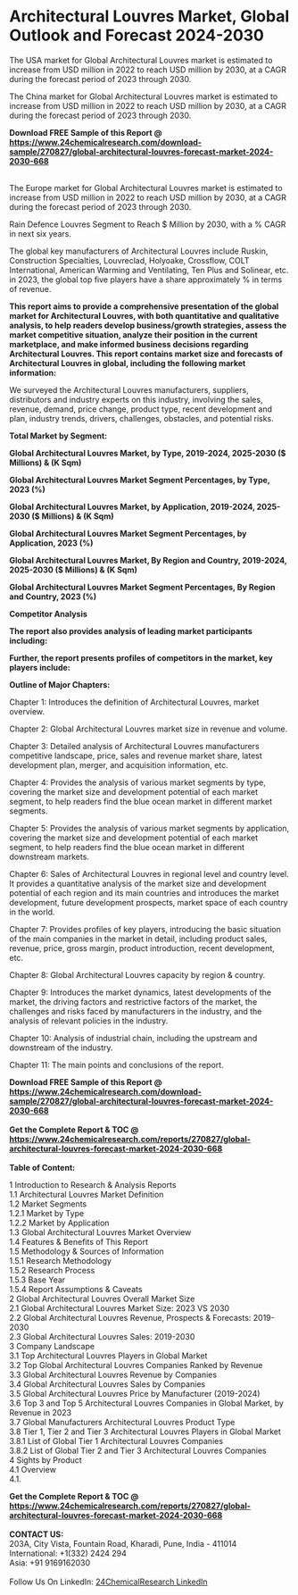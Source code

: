 <h1>Architectural Louvres Market, Global Outlook and Forecast 2024-2030</h1><p>The USA market for Global Architectural Louvres market is estimated to increase from USD million in 2022 to reach USD million by 2030, at a CAGR during the forecast period of 2023 through 2030.</p><p>
</p><p>The China market for Global Architectural Louvres market is estimated to increase from USD million in 2022 to reach USD million by 2030, at a CAGR during the forecast period of 2023 through 2030.</p><div><b>Download FREE Sample of this Report @ 
            <a href="https://www.24chemicalresearch.com/download-sample/270827/global-architectural-louvres-forecast-market-2024-2030-668">
            https://www.24chemicalresearch.com/download-sample/270827/global-architectural-louvres-forecast-market-2024-2030-668</a></b></div><br><p>
</p><p>The Europe market for Global Architectural Louvres market is estimated to increase from USD million in 2022 to reach USD million by 2030, at a CAGR during the forecast period of 2023 through 2030.</p><p>
Rain Defence Louvres Segment to Reach $ Million by 2030, with a % CAGR in next six years.</p><p>
The global key manufacturers of Architectural Louvres include Ruskin, Construction Specialties, Louvreclad, Holyoake, Crossflow, COLT International, American Warming and Ventilating, Ten Plus and Solinear, etc. in 2023, the global top five players have a share approximately % in terms of revenue.</p><p>
<strong>This report aims to provide a comprehensive presentation of the global market for Architectural Louvres, with both quantitative and qualitative analysis, to help readers develop business/growth strategies, assess the market competitive situation, analyze their position in the current marketplace, and make informed business decisions regarding Architectural Louvres. This report contains market size and forecasts of Architectural Louvres in global, including the following market information:</strong></p><p>
</p><p>
</p><p>We surveyed the Architectural Louvres manufacturers, suppliers, distributors and industry experts on this industry, involving the sales, revenue, demand, price change, product type, recent development and plan, industry trends, drivers, challenges, obstacles, and potential risks.</p><p>
<strong>Total Market by Segment:</strong></p><p>
<strong>Global Architectural Louvres Market, by Type, 2019-2024, 2025-2030 ($ Millions) &amp; (K Sqm)</strong></p><p>
<strong>Global Architectural Louvres Market Segment Percentages, by Type, 2023 (%)</strong></p><p>
</p><p>
<strong>Global Architectural Louvres Market, by Application, 2019-2024, 2025-2030 ($ Millions) &amp; (K Sqm)</strong></p><p>
<strong>Global Architectural Louvres Market Segment Percentages, by Application, 2023 (%)</strong></p><p>
</p><p>
<strong>Global Architectural Louvres Market, By Region and Country, 2019-2024, 2025-2030 ($ Millions) &amp; (K Sqm)</strong></p><p>
<strong>Global Architectural Louvres Market Segment Percentages, By Region and Country, 2023 (%)</strong></p><p>
</p><p>
	</p><p>
<strong>Competitor Analysis</strong></p><p>
<strong>The report also provides analysis of leading market participants including:</strong></p><p>
</p><p>
<strong>Further, the report presents profiles of competitors in the market, key players include:</strong></p><p>
</p><p>
<strong>Outline of Major Chapters:</strong></p><p>
</p><p>Chapter 1: Introduces the definition of Architectural Louvres, market overview.</p><p>
Chapter 2: Global Architectural Louvres market size in revenue and volume.</p><p>
Chapter 3: Detailed analysis of Architectural Louvres manufacturers competitive landscape, price, sales and revenue market share, latest development plan, merger, and acquisition information, etc.</p><p>
Chapter 4: Provides the analysis of various market segments by type, covering the market size and development potential of each market segment, to help readers find the blue ocean market in different market segments.</p><p>
Chapter 5: Provides the analysis of various market segments by application, covering the market size and development potential of each market segment, to help readers find the blue ocean market in different downstream markets.</p><p>
Chapter 6: Sales of Architectural Louvres in regional level and country level. It provides a quantitative analysis of the market size and development potential of each region and its main countries and introduces the market development, future development prospects, market space of each country in the world.</p><p>
Chapter 7: Provides profiles of key players, introducing the basic situation of the main companies in the market in detail, including product sales, revenue, price, gross margin, product introduction, recent development, etc.</p><p>
Chapter 8: Global Architectural Louvres capacity by region &amp; country.</p><p>
Chapter 9: Introduces the market dynamics, latest developments of the market, the driving factors and restrictive factors of the market, the challenges and risks faced by manufacturers in the industry, and the analysis of relevant policies in the industry.</p><p>
Chapter 10: Analysis of industrial chain, including the upstream and downstream of the industry.</p><p>
Chapter 11: The main points and conclusions of the report.</p><div><b>Download FREE Sample of this Report @ 
            <a href="https://www.24chemicalresearch.com/download-sample/270827/global-architectural-louvres-forecast-market-2024-2030-668">
            https://www.24chemicalresearch.com/download-sample/270827/global-architectural-louvres-forecast-market-2024-2030-668</a></b></div><br><div><b>Get the Complete Report & TOC @ 
            <a href="https://www.24chemicalresearch.com/reports/270827/global-architectural-louvres-forecast-market-2024-2030-668">
            https://www.24chemicalresearch.com/reports/270827/global-architectural-louvres-forecast-market-2024-2030-668</a></b></div><br>
            <b>Table of Content:</b><p>1 Introduction to Research & Analysis Reports<br />
    1.1 Architectural Louvres Market Definition<br />
    1.2 Market Segments<br />
        1.2.1 Market by Type<br />
        1.2.2 Market by Application<br />
    1.3 Global Architectural Louvres Market Overview<br />
    1.4 Features & Benefits of This Report<br />
    1.5 Methodology & Sources of Information<br />
        1.5.1 Research Methodology<br />
        1.5.2 Research Process<br />
        1.5.3 Base Year<br />
        1.5.4 Report Assumptions & Caveats<br />
2 Global Architectural Louvres Overall Market Size<br />
    2.1 Global Architectural Louvres Market Size: 2023 VS 2030<br />
    2.2 Global Architectural Louvres Revenue, Prospects & Forecasts: 2019-2030<br />
    2.3 Global Architectural Louvres Sales: 2019-2030<br />
3 Company Landscape<br />
    3.1 Top Architectural Louvres Players in Global Market<br />
    3.2 Top Global Architectural Louvres Companies Ranked by Revenue<br />
    3.3 Global Architectural Louvres Revenue by Companies<br />
    3.4 Global Architectural Louvres Sales by Companies<br />
    3.5 Global Architectural Louvres Price by Manufacturer (2019-2024)<br />
    3.6 Top 3 and Top 5 Architectural Louvres Companies in Global Market, by Revenue in 2023<br />
    3.7 Global Manufacturers Architectural Louvres Product Type<br />
    3.8 Tier 1, Tier 2 and Tier 3 Architectural Louvres Players in Global Market<br />
        3.8.1 List of Global Tier 1 Architectural Louvres Companies<br />
        3.8.2 List of Global Tier 2 and Tier 3 Architectural Louvres Companies<br />
4 Sights by Product<br />
    4.1 Overview<br />
        4.1.</p><div><b>Get the Complete Report & TOC @ 
            <a href="https://www.24chemicalresearch.com/reports/270827/global-architectural-louvres-forecast-market-2024-2030-668">
            https://www.24chemicalresearch.com/reports/270827/global-architectural-louvres-forecast-market-2024-2030-668</a></b></div><br><b>CONTACT US:</b><br>
            203A, City Vista, Fountain Road, Kharadi, Pune, India - 411014<br>
            International: +1(332) 2424 294<br>
            Asia: +91 9169162030 <br><br>
            Follow Us On LinkedIn: <a href="https://www.linkedin.com/company/24chemicalresearch/">24ChemicalResearch LinkedIn</a>